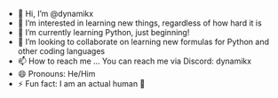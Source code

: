 - 👋 Hi, I’m @dynamikx
- 👀 I’m interested in learning new things, regardless of how hard it is
- 🌱 I’m currently learning Python, just beginning!
- 💞️ I’m looking to collaborate on learning new formulas for Python and other coding languages
- 📫 How to reach me ... You can reach me via Discord: dynamikx
- 😄 Pronouns: He/Him
- ⚡ Fun fact: I am an actual human 🤯

<!---
dynamikx/dynamikx is a ✨ special ✨ repository because its `README.md` (this file) appears on your GitHub profile.
You can click the Preview link to take a look at your changes.
--->

